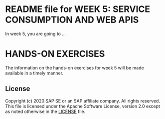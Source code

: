 # README file for WEEK 5: SERVICE CONSUMPTION AND WEB APIS
In week 5, you are going to ...    

# HANDS-ON EXERCISES
The information on the hands-on exercises for week 5 will be made available in a timely manner.

## License
Copyright (c) 2020 SAP SE or an SAP affiliate company. All rights reserved. This file is licensed under the Apache Software License, version 2.0 except as noted otherwise in the [LICENSE](LICENSES/Apache-2.0.txt) file.
